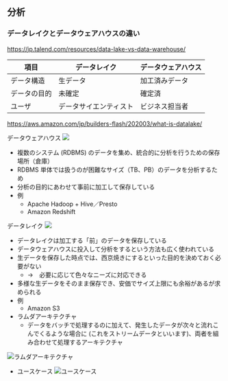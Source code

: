 ## 分析

### データレイクとデータウェアハウスの違い
https://jp.talend.com/resources/data-lake-vs-data-warehouse/

項目|データレイク|データウェアハウス
-|-|-
データ構造|生データ|加工済みデータ
データの目的|未確定|確定済
ユーザ|データサイエンティスト|ビジネス担当者

https://aws.amazon.com/jp/builders-flash/202003/what-is-datalake/

データウェアハウス
![](https://d1.awsstatic.com/Developer%20Marketing/jp/magazine/2020/img_what-is-datalake_02.b5b7156effa551048d5d4798d519c6998fdbd9c4.png)

- 複数のシステム (RDBMS) のデータを集め、統合的に分析を行うための保存場所（倉庫）
- RDBMS 単体では扱うのが困難なサイズ（TB、PB）のデータを分析するため
- 分析の目的にあわせて事前に加工して保存している
- 例
  - Apache Hadoop + Hive／Presto
  - Amazon Redshift

データレイク
![](https://d1.awsstatic.com/Developer%20Marketing/jp/magazine/2020/img_what-is-datalake_03.400ad1b2419e388b236ddc0db945808b7bd1dbae.png)

- データレイクは加工する「前」のデータを保存している
- データウェアハウスに投入して分析をするという方法も広く使われている
- 生データを保存した時点では、西京焼きにするといった目的を決めておく必要がない
  - →　必要に応じて色々なニーズに対応できる
- 多様な生データをそのまま保存でき、安価でサイズ上限にも余裕があるが求められる
- 例
  - Amazon S3
- ラムダアーキテクチャ
  - データをバッチで処理するのに加えて、発生したデータが次々と流れこんでくるような場合に (これをストリームデータといいます)、両者を組み合わせて処理するアーキテクチャ


![ラムダアーキテクチャ](https://d1.awsstatic.com/Developer%20Marketing/jp/magazine/2020/img_datalake_architecture_02.8a13dfa3e08cd8acc4919ff40277975bb591669e.png)

- ユースケース
![ユースケース](https://d1.awsstatic.com/Developer%20Marketing/jp/magazine/2020/img_datalake_architecture_04.fff2ea2526a052ac357e9cc984a223c9b4d3ac0b.png)